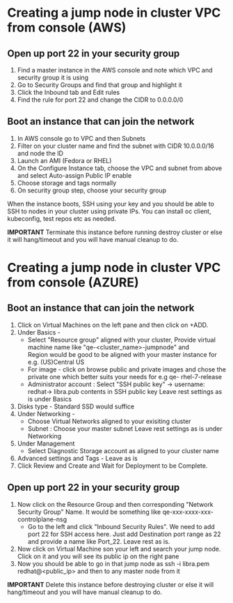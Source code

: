 # Creating a jump node in cluster VPC from console (AWS)
## Open up port 22 in your security group
1. Find a master instance in the AWS console and note which VPC and security group it is using
1. Go to Security Groups and find that group and highlight it
1. Click the Inbound tab and Edit rules
1. Find the rule for port 22 and change the CIDR to 0.0.0.0/0

## Boot an instance that can join the network
1. In AWS console go to VPC and then Subnets
1. Filter on your cluster name and find the subnet with CIDR 10.0.0.0/16 and node the ID
1. Launch an AMI (Fedora or RHEL)
1. On the Configure Instance tab, choose the VPC and subnet from above and select Auto-assign Public IP enable
1. Choose storage and tags normally
1. On security group step, choose your security group 

When the instance boots, SSH using your key and you should be able to SSH to nodes in your cluster using private IPs.  You can install oc client, kubeconfig, test repos etc as needed.

**IMPORTANT** Terminate this instance before running destroy cluster or else it will hang/timeout and you will have manual cleanup to do.


# Creating a jump node in cluster VPC from console (AZURE)
## Boot an instance that can join the network
1. Click on Virtual Machines on the left pane and then click on +ADD.
1. Under Basics - 
   - Select "Resource group" aligned with your cluster, Provide virtual machine name like "qe-<cluster_name>-jumpnode" and   
     Region would be good to be aligned with your master instance for e.g. (US)Central US
   - For image - click on browse public and private images and chose the private one which better suits your needs for e.g 
     qe- rhel-7-release
   - Administrator account : Select "SSH public key" -> username: redhat-> libra.pub contents in SSH public key
   Leave rest settings as is under Basics
1. Disks type - Standard SSD would suffice
1. Under Networking -
   - Choose Virtual Networks aligned to your exisiting cluster
   - Subnet : Choose your master subnet
   Leave rest settings as is under Networking
1. Under Management
   - Select Diagnostic Storage account as aligned to your cluster name
1. Advanced settings and Tags - Leave as is
1. Click Review and Create and Wait for Deployment to be Complete.

## Open up port 22 in your security group
1. Now click on the Resource Group and then corresponding "Network Security Group" Name. It would be something like 
   qe-xxx-xxxx-xxx-controlplane-nsg
   - Go to the left and click "Inbound Security Rules". We need to add port 22 for SSH access here. Just add Destination 
     port range as 22 and provide a name like Port_22. Leave rest as is.
1. Now click on Virtual Machine son your left and search your jump node. Click on it and you will see its public ip on the
   right pane
1. Now you should be able to go in that jump node as ssh -i libra.pem redhat@<public_ip> and then to any master node from it

**IMPORTANT** Delete this instance before destroying cluster or else it will hang/timeout and you will have manual cleanup to do.
